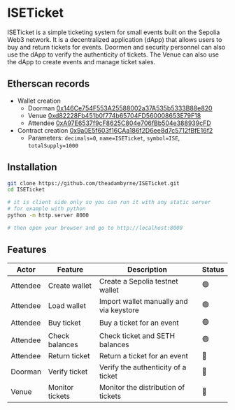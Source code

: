# ISETicket

ISETicket is a simple ticketing system for small events built on the Sepolia Web3 network. It is a decentralized application (dApp) that allows users to buy and return tickets for events. Doormen and security personnel can also use the dApp to verify the authenticity of tickets. The Venue can also use the dApp to create events and manage ticket sales.

## Etherscan records

- Wallet creation
  - Doorman [0x146Ce754F553A25588002a37A535b5333B88e820](https://sepolia.etherscan.io/address/0x146Ce754F553A25588002a37A535b5333B88e820)
  - Venue [0xd82228Fb451b0f774b65704FD560008653E79F18](https://sepolia.etherscan.io/address/0xd82228Fb451b0f774b65704FD560008653E79F18)
  - Attendee [0xA97E6537f9cF8625C804e706fBb504e388939cFD](https://sepolia.etherscan.io/address/0xA97E6537f9cF8625C804e706fBb504e388939cFD)
- Contract creation [0x9a0E5f603f16CAa186f2D6ee8d7c5712fBfE16f2](https://sepolia.etherscan.io/tx/0x181f2ca8bcbe8ace85acfab83a214beee581180fb00c26227afa7f5002f42b71)
  - Parameters: `decimals=0`, `name=ISETicket`, `symbol=ISE`, `totalSupply=1000`

## Installation

```bash
git clone https://github.com/theadambyrne/ISETicket.git
cd ISETicket

# it is client side only so you can run it with any static server
# for example with python
python -m http.server 8000

# then open your browser and go to http://localhost:8000
```

## Features

| Actor | Feature | Description | Status |
| --- | --- | --- | --- |
| Attendee | Create wallet | Create a Sepolia testnet wallet |🟢|
| Attendee | Load wallet | Import wallet manually and via keystore |🟢|
| Attendee | Buy ticket | Buy a ticket for an event |🟢|
| Attendee | Check balances | Check ticket and SETH balances |🟢|
| Attendee | Return ticket | Return a ticket for an event |🚫|
| Doorman | Verify ticket | Verify the authenticity of a ticket |🚫|
| Venue | Monitor tickets | Monitor the distribution of tickets |🚫|
